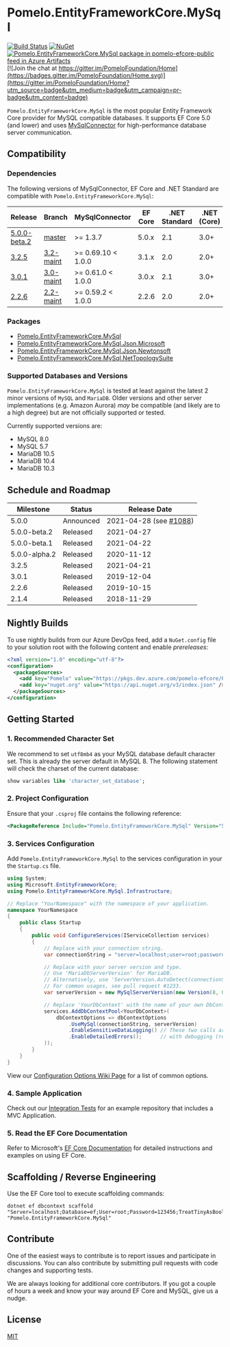 # Pomelo.EntityFrameworkCore.MySql

[![Build Status](https://dev.azure.com/pomelo-efcore/Pomelo.EntityFrameworkCore.MySql/_apis/build/status/PomeloFoundation.Pomelo.EntityFrameworkCore.MySql?branchName=master)](https://dev.azure.com/pomelo-efcore/Pomelo.EntityFrameworkCore.MySql/_build/latest?definitionId=1&branchName=master)
[![NuGet](https://img.shields.io/nuget/v/Pomelo.EntityFrameworkCore.MySql.svg?style=flat-square&label=nuget)](https://www.nuget.org/packages/Pomelo.EntityFrameworkCore.MySql/)
[![Pomelo.EntityFrameworkCore.MySql package in pomelo-efcore-public feed in Azure Artifacts](https://feeds.dev.azure.com/pomelo-efcore/e81f0b59-aba4-4055-8e18-e3f1a565942e/_apis/public/Packaging/Feeds/5f202e7e-2c62-4fc1-a18c-4025a32eabc8/Packages/54935cc0-f38b-4ddb-86d6-c812a8c92988/Badge)](https://dev.azure.com/pomelo-efcore/Pomelo.EntityFrameworkCore.MySql/_packaging?_a=package&feed=5f202e7e-2c62-4fc1-a18c-4025a32eabc8&package=54935cc0-f38b-4ddb-86d6-c812a8c92988&preferRelease=false)
[![Join the chat at https://gitter.im/PomeloFoundation/Home](https://badges.gitter.im/PomeloFoundation/Home.svg)](https://gitter.im/PomeloFoundation/Home?utm_source=badge&utm_medium=badge&utm_campaign=pr-badge&utm_content=badge)

`Pomelo.EntityFrameworkCore.MySql` is the most popular Entity Framework Core provider for MySQL compatible databases. It supports EF Core 5.0 (and lower) and uses [MySqlConnector](https://mysqlconnector.net/) for high-performance database server communication.

## Compatibility

### Dependencies

The following versions of MySqlConnector, EF Core and .NET Standard are compatible with `Pomelo.EntityFrameworkCore.MySql`:

Release | Branch | MySqlConnector | EF Core | .NET Standard | .NET (Core) | .NET Framework
--- | --- | --- | --- | --- | --- | ---
[5.0.0-beta.2](https://www.nuget.org/packages/Pomelo.EntityFrameworkCore.MySql/5.0.0-beta.2) | [master](https://github.com/PomeloFoundation/Pomelo.EntityFrameworkCore.MySql/tree/master) | >= 1.3.7 | 5.0.x | 2.1 | 3.0+ | N/A
[3.2.5](https://www.nuget.org/packages/Pomelo.EntityFrameworkCore.MySql/3.2.5) | [3.2-maint](https://github.com/PomeloFoundation/Pomelo.EntityFrameworkCore.MySql/tree/3.2-maint) | >= 0.69.10 < 1.0.0 | 3.1.x | 2.0 | 2.0+ | 4.6.1+
[3.0.1](https://www.nuget.org/packages/Pomelo.EntityFrameworkCore.MySql/3.0.1) | [3.0-maint](https://github.com/PomeloFoundation/Pomelo.EntityFrameworkCore.MySql/tree/3.0-maint) | >= 0.61.0 < 1.0.0 | 3.0.x | 2.1 | 3.0+ | N/A
[2.2.6](https://www.nuget.org/packages/Pomelo.EntityFrameworkCore.MySql/2.2.6) | [2.2-maint](https://github.com/PomeloFoundation/Pomelo.EntityFrameworkCore.MySql/tree/2.2-maint) | >= 0.59.2 < 1.0.0 | 2.2.6 | 2.0 | 2.0+ | 4.6.1+

### Packages

* [Pomelo.EntityFrameworkCore.MySql](https://www.nuget.org/packages/Pomelo.EntityFrameworkCore.MySql/)
* [Pomelo.EntityFrameworkCore.MySql.Json.Microsoft](https://www.nuget.org/packages/Pomelo.EntityFrameworkCore.MySql.Json.Microsoft/)
* [Pomelo.EntityFrameworkCore.MySql.Json.Newtonsoft](https://www.nuget.org/packages/Pomelo.EntityFrameworkCore.MySql.Json.Newtonsoft/)
* [Pomelo.EntityFrameworkCore.MySql.NetTopologySuite](https://www.nuget.org/packages/Pomelo.EntityFrameworkCore.MySql.NetTopologySuite/)

### Supported Databases and Versions

`Pomelo.EntityFrameworkCore.MySql` is tested at least against the latest 2 minor versions of `MySQL` and `MariaDB`. Older versions and other server implementations (e.g. Amazon Aurora) _may_ be compatible (and likely are to a high degree) but are not officially supported or tested.

Currently supported versions are:

- MySQL 8.0
- MySQL 5.7
- MariaDB 10.5
- MariaDB 10.4
- MariaDB 10.3

## Schedule and Roadmap

Milestone | Status | Release Date
----------|--------|-------------
5.0.0 | Announced | 2021-04-28 (see [#1088](https://github.com/PomeloFoundation/Pomelo.EntityFrameworkCore.MySql/issues/1088))
5.0.0-beta.2 | Released | 2021-04-27
5.0.0-beta.1 | Released | 2021-04-22
5.0.0-alpha.2 | Released | 2020-11-12
3.2.5 | Released | 2021-04-21
3.0.1 | Released | 2019-12-04
2.2.6 | Released | 2019-10-15
2.1.4 | Released | 2018-11-29

## Nightly Builds

To use nightly builds from our Azure DevOps feed, add a `NuGet.config` file to your solution root with the following content and enable _prereleases_:

```xml
<?xml version="1.0" encoding="utf-8"?>
<configuration>
  <packageSources>
    <add key="Pomelo" value="https://pkgs.dev.azure.com/pomelo-efcore/Pomelo.EntityFrameworkCore.MySql/_packaging/pomelo-efcore-public/nuget/v3/index.json" />
    <add key="nuget.org" value="https://api.nuget.org/v3/index.json" />
  </packageSources>
</configuration>
```

## Getting Started

### 1. Recommended Character Set

We recommend to set `utf8mb4` as your MySQL database default character set. This is already the server default in MySQL 8. The following statement will check the charset of the current database:

```sql
show variables like 'character_set_database';
```

### 2. Project Configuration

Ensure that your `.csproj` file contains the following reference:

```xml
<PackageReference Include="Pomelo.EntityFrameworkCore.MySql" Version="5.0.0-beta.2" />
```

### 3. Services Configuration

Add `Pomelo.EntityFrameworkCore.MySql` to the services configuration in your the `Startup.cs` file.

```csharp
using System;
using Microsoft.EntityFrameworkCore;
using Pomelo.EntityFrameworkCore.MySql.Infrastructure;

// Replace "YourNamespace" with the namespace of your application.
namespace YourNamespace
{
    public class Startup
    {
        public void ConfigureServices(IServiceCollection services)
        {
            // Replace with your connection string.
            var connectionString = "server=localhost;user=root;password=1234;database=ef";

            // Replace with your server version and type.
            // Use 'MariaDbServerVersion' for MariaDB.
            // Alternatively, use 'ServerVersion.AutoDetect(connectionString)'.
            // For common usages, see pull request #1233.
            var serverVersion = new MySqlServerVersion(new Version(8, 0, 21));

            // Replace 'YourDbContext' with the name of your own DbContext derived class.
            services.AddDbContextPool<YourDbContext>(
                dbContextOptions => dbContextOptions
                    .UseMySql(connectionString, serverVersion)
                    .EnableSensitiveDataLogging() // These two calls are optional but help
                    .EnableDetailedErrors();      // with debugging (remove for production).
            ));
        }
    }
}
```

View our [Configuration Options Wiki Page](https://github.com/PomeloFoundation/Pomelo.EntityFrameworkCore.MySql/wiki/Configuration-Options) for a list of common options.

### 4. Sample Application

Check out our [Integration Tests](https://github.com/PomeloFoundation/Pomelo.EntityFrameworkCore.MySql/tree/master/test/EFCore.MySql.IntegrationTests) for an example repository that includes a MVC Application.

### 5. Read the EF Core Documentation

Refer to Microsoft's [EF Core Documentation](https://docs.microsoft.com/en-us/ef/core/) for detailed instructions and examples on using EF Core.

## Scaffolding / Reverse Engineering

Use the EF Core tool to execute scaffolding commands:

```
dotnet ef dbcontext scaffold "Server=localhost;Database=ef;User=root;Password=123456;TreatTinyAsBoolean=true;" "Pomelo.EntityFrameworkCore.MySql"
```

## Contribute

One of the easiest ways to contribute is to report issues and participate in discussions. You can also contribute by submitting pull requests with code changes and supporting tests.

We are always looking for additional core contributors. If you got a couple of hours a week and know your way around EF Core and MySQL, give us a nudge.

## License

[MIT](https://github.com/PomeloFoundation/Pomelo.EntityFrameworkCore.MySql/blob/master/LICENSE)
